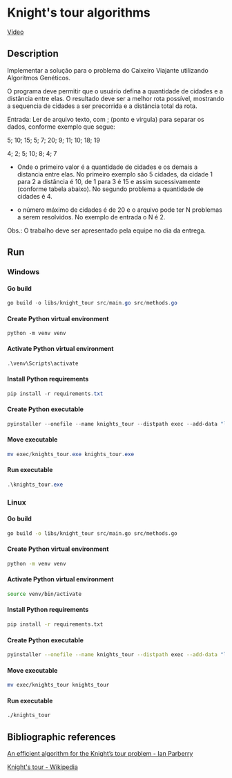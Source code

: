 # Knight's tour algorithms

[Vídeo](https://youtu.be/rsfa4lfuNqg)

## Description

Implementar a solução para o problema do Caixeiro Viajante utilizando Algoritmos Genéticos.

O programa deve permitir que o usuário defina a quantidade de cidades e a distância entre elas. O resultado deve ser a melhor rota possível, mostrando a sequencia de cidades a ser precorrida e a distância total da rota.

Entrada: Ler de arquivo texto, com ; (ponto e virgula) para separar os dados, conforme exemplo que segue:

5; 10; 15; 5; 7; 20; 9; 11; 10; 18; 19

4; 2; 5; 10; 8; 4; 7

- Onde o primeiro valor é a quantidade de cidades e os demais a distancia entre elas. No primeiro exemplo são 5 cidades, da cidade 1 para 2 a distância é 10, de 1 para 3 é 15 e assim sucessivamente (conforme tabela abaixo). No segundo problema a quantidade de cidades é 4.

- o número máximo de cidades é de 20 e o arquivo pode ter N problemas a serem resolvidos. No exemplo de entrada o N é 2.

Obs.: O trabalho deve ser apresentado pela equipe no dia da entrega.

## Run

### Windows

#### Go build

```ps1
go build -o libs/knight_tour src/main.go src/methods.go
```

#### Create Python virtual environment

```s1
python -m venv venv
```

#### Activate Python virtual environment

```ps1
.\venv\Scripts\activate
```

#### Install Python requirements

```ps1
pip install -r requirements.txt
```

#### Create Python executable

```ps1
pyinstaller --onefile --name knights_tour --distpath exec --add-data "libs:libs" --hidden-import seaborn src/menu.py
```

#### Move executable

```ps1
mv exec/knights_tour.exe knights_tour.exe

```

#### Run executable

```ps1
.\knights_tour.exe
```

### Linux

#### Go build

```bash
go build -o libs/knight_tour src/main.go src/methods.go
```

#### Create Python virtual environment

```bash
python -m venv venv
```

#### Activate Python virtual environment

```bash
source venv/bin/activate
```

#### Install Python requirements

```bash
pip install -r requirements.txt
```

#### Create Python executable

```bash
pyinstaller --onefile --name knights_tour --distpath exec --add-data "libs:libs" --hidden-import seaborn src/menu.py
```

#### Move executable

```bash
mv exec/knights_tour knights_tour
```

#### Run executable

```bash
./knights_tour
```

## Bibliographic references

[An efficient algorithm for the Knight’s tour problem - Ian Parberry](https://core.ac.uk/download/pdf/81964499.pdf)

[Knight's tour - Wikipedia](https://en.wikipedia.org/wiki/Knight's_tour)
